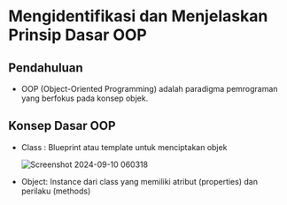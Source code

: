 # Mengidentifikasi dan Menjelaskan Prinsip Dasar OOP
## Pendahuluan
* OOP (Object-Oriented Programming) adalah paradigma pemrograman yang berfokus pada konsep objek.
## Konsep Dasar OOP
* Class : Blueprint atau template untuk menciptakan objek

  ![Screenshot 2024-09-10 060318](https://github.com/user-attachments/assets/cc383aa6-a64b-4dee-84a5-9c76ce132495)
* Object: Instance dari class yang memiliki atribut (properties) dan perilaku
(methods)
